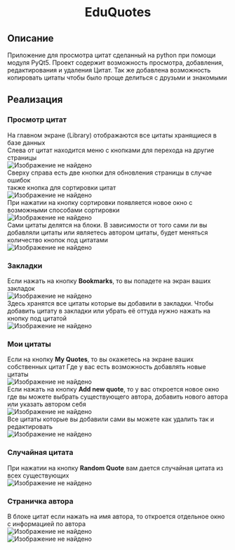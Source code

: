 <h1 align="center">EduQuotes</h1>

## Описание
Приложение для просмотра цитат сделанный на python при помощи модуля PyQt5. Проект содержит возможность
просмотра, добавления, редактирования и удаления Цитат. Так же добавлена возможность 
копировать цитаты чтобы было проще делиться с друзьми и знакомыми

## Реализация
### Просмотр цитат
На главном экране (Library) отображаются все цитаты хранящиеся в базе данных</br>
Слева от цитат находится меню с кнопками для перехода на другие страницы<br>
![Изображение не найдено](readme_assets/library.png)</br>
Сверху справа есть две кнопки для обновления страницы в случае ошибок<br>
также кнопка для сортировки цитат</br>
![Изображение не найдено](readme_assets/library_sort.png)</br>
При нажатии на кнопку сортировки появляется новое окно с возможными способами сортировки</br>
![Изображение не найдено](readme_assets/sort.png)</br>
Сами цитаты делятся на блоки. В зависимости от того сами ли вы добавляли цитаты 
или являетесь автором цитаты, будет меняться количество кнопок под цитатами</br>
![Изображение не найдено](readme_assets/library_quotes.png)</br>

### Закладки
Если нажать на кнопку **Bookmarks**, то вы попадете на экран ваших закладок</br>
![Изображение не найдено](readme_assets/bookmarks.png)</br>
Здесь хранятся все цитаты которые вы добавили в закладки.
Чтобы добавить цитату в закладки или убрать её оттуда нужно нажать на кнопку под цитатой</br>
![Изображение не найдено](readme_assets/bookmarks_add.png)</br>

### Мои цитаты
Если на кнопку **My Quotes**, то вы окажетесь на экране ваших собственных цитат
Где у вас есть возможность добавлять новые цитаты</br>
![Изображение не найдено](readme_assets/my_quotes.png)</br>
Если нажать на кнопку **Add new quote**, то у вас откроется новое окно где вы можете
выбрать существующего автора, добавить нового автора или указать автором себя</br>
![Изображение не найдено](readme_assets/add_author.png)</br>
Все цитаты которые вы добавили сами вы можете как удалить так и редактировать</br>
![Изображение не найдено](readme_assets/add_delete_quote.png)</br>

### Случайная цитата
При нажатии на кнопку **Random Quote** вам дается случайная цитата из всех существующих</br>
![Изображение не найдено](readme_assets/random_quote.png)</br>

### Страничка автора
В блоке цитат если нажать на имя автора, то откроется отдельное окно с информацией по автора</br>
![Изображение не найдено](readme_assets/author_button.png)</br>
![Изображение не найдено](readme_assets/author_page.png)</br>
